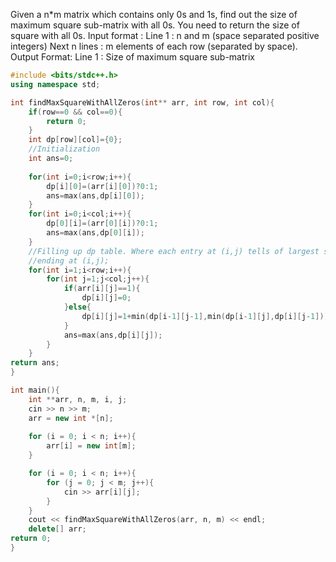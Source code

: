 Given a n*m matrix which contains only 0s and 1s, find out the size of maximum square sub-matrix with all 0s. You need to return the size of square with all 0s.
Input format :
Line 1 : n and m (space separated positive integers)
Next n lines : m elements of each row (separated by space).
Output Format:
Line 1 : Size of maximum square sub-matrix

```cpp
#include <bits/stdc++.h>
using namespace std;

int findMaxSquareWithAllZeros(int** arr, int row, int col){
    if(row==0 && col==0){
        return 0;
    }
    int dp[row][col]={0};    
    //Initialization
    int ans=0;
    
    for(int i=0;i<row;i++){
        dp[i][0]=(arr[i][0])?0:1;
        ans=max(ans,dp[i][0]);
    }
    for(int i=0;i<col;i++){
        dp[0][i]=(arr[0][i])?0:1;
        ans=max(ans,dp[0][i]);
    }
    //Filling up dp table. Where each entry at (i,j) tells of largest size of the subsquare possible
    //ending at (i,j);
    for(int i=1;i<row;i++){
        for(int j=1;j<col;j++){
            if(arr[i][j]==1){
                dp[i][j]=0;
            }else{
                dp[i][j]=1+min(dp[i-1][j-1],min(dp[i-1][j],dp[i][j-1]));
            }
            ans=max(ans,dp[i][j]);
        }
    }
return ans;
}

int main(){
	int **arr, n, m, i, j;
	cin >> n >> m;
	arr = new int *[n];
	
	for (i = 0; i < n; i++){
		arr[i] = new int[m];
	}

	for (i = 0; i < n; i++){
		for (j = 0; j < m; j++){
			cin >> arr[i][j];
		}
	}
	cout << findMaxSquareWithAllZeros(arr, n, m) << endl;
	delete[] arr;
return 0;
}
```
